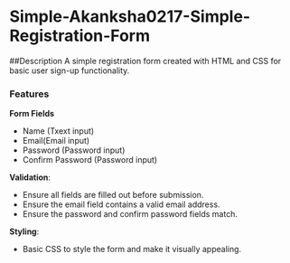 # Simple-Akanksha0217-Simple-Registration-Form

##Description
A simple registration form created with HTML and CSS for basic user sign-up functionality.

### Features
**Form Fields**
  - Name (Txext input)
  - Email(Email input)
  - Password (Password input)
  - Confirm Password (Password input)
    
**Validation**:
  - Ensure all fields are filled out before submission.
  - Ensure the email field contains a valid email address.
  - Ensure the password and confirm password fields match.

 **Styling**:
  - Basic CSS to style the form and make it visually appealing.
